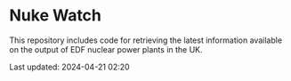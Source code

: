 # Nuke Watch

This repository includes code for retrieving the latest information available on the output of EDF nuclear power plants in the UK.

Last updated: 2024-04-21 02:20